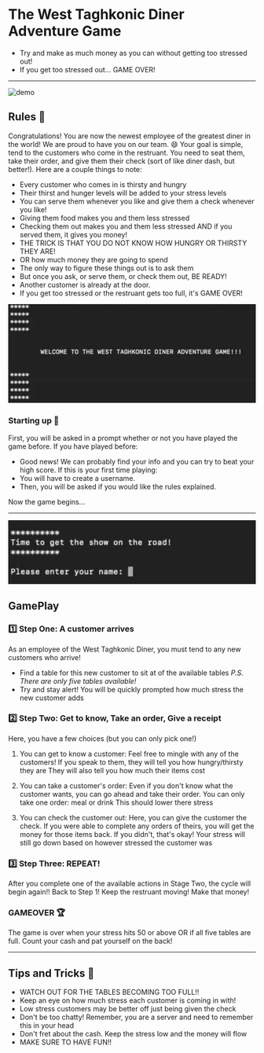 # The West Taghkonic Diner Adventure Game

- Try and make as much money as you can without getting too stressed out!
- If you get too stressed out... GAME OVER!
*********************

![demo](https://media.giphy.com/media/v1.Y2lkPTc5MGI3NjExNWM4NDljODBkMDYyOTg5MDcwNjc4OWYxN2ExZDBkODk0OWFjZTNjZSZlcD12MV9pbnRlcm5hbF9naWZzX2dpZklkJmN0PWc/g36icvN4gG7bAFGABo/giphy.gif)

## Rules :hamburger:

Congratulations! You are now the newest employee of the greatest diner in the world! We are proud to have you on our team. :smile:
Your goal is simple, tend to the customers who come in the restruant.
You need to seat them, take their order, and give them their check (sort of like diner dash, but better!).
Here are a couple things to note:

- Every customer who comes in is thirsty and hungry
- Their thirst and hunger levels will be added to your stress levels
- You can serve them whenever you like and give them a check whenever you like!
- Giving them food makes you and them less stressed
- Checking them out makes you and them less stressed AND if you served them, it gives you money!
- THE TRICK IS THAT YOU DO NOT KNOW HOW HUNGRY OR THIRSTY THEY ARE!
- OR how much money they are going to spend
- The only way to figure these things out is to ask them
- But once you ask, or serve them, or check them out, BE READY!
- Another customer is already at the door.
- If you get too stressed or the restruant gets too full, it's GAME OVER!

![title](./images/Title.png)

### Starting up :memo:

First, you will be asked in a prompt whether or not you have played the game before.
If you have played before:
- Good news! We can probably find your info and you can try to beat your high score.
If this is your first time playing:
- You will have to create a username.
- Then, you will be asked if you would like the rules explained.

Now the game begins...
*********************

![gameplay](./images/Diner-Dash.png)

## GamePlay

### :one: Step One: A customer arrives

As an employee of the West Taghkonic Diner, you must tend to any new customers who arrive!
- Find a table for this new customer to sit at of the available tables
    *P.S. There are only five tables available!*
- Try and stay alert! You will be quickly prompted how much stress the new customer adds


### :two: Step Two: Get to know, Take an order, Give a receipt

Here, you have a few choices (but you can only pick one!)

1. You can get to know a customer:
    Feel free to mingle with any of the customers!
    If you speak to them, they will tell you how hungry/thirsty they are
    They will also tell you how much their items cost

2. You can take a customer's order:
    Even if you don't know what the customer wants, you can go ahead and take their order.
    You can only take one order: meal or drink
    This should lower there stress

3. You can check the customer out:
    Here, you can give the customer the check.
    If you were able to complete any orders of theirs, you will get the money for those items back.
    If you didn't, that's okay!
    Your stress will still go down based on however stressed the customer was

### :three: Step Three: REPEAT!

After you complete one of the available actions in Stage Two, the cycle will begin again!!
Back to Step 1! Keep the restruant moving! Make that money!

### GAMEOVER :trophy:

The game is over when your stress hits 50 or above OR if all five tables are full.
Count your cash and pat yourself on the back!
*********************

## Tips and Tricks :pray:

- WATCH OUT FOR THE TABLES BECOMING TOO FULL!!
- Keep an eye on how much stress each customer is coming in with!
- Low stress customers may be better off just being given the check
- Don't be too chatty! Remember, you are a server and need to remember this in your head
- Don't fret about the cash. Keep the stress low and the money will flow
- MAKE SURE TO HAVE FUN!!